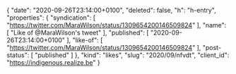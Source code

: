 {
  "date": "2020-09-26T23:14:00+0100",
  "deleted": false,
  "h": "h-entry",
  "properties": {
    "syndication": [
      "https://twitter.com/MaraWilson/status/1309654200146509824"
    ],
    "name": [
      "Like of @MaraWilson's tweet"
    ],
    "published": [
      "2020-09-26T23:14:00+0100"
    ],
    "like-of": [
      "https://twitter.com/MaraWilson/status/1309654200146509824"
    ],
    "post-status": [
      "published"
    ]
  },
  "kind": "likes",
  "slug": "2020/09/nfvdt",
  "client_id": "https://indigenous.realize.be"
}

